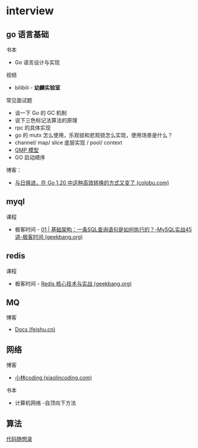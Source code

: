 # interview

##  go 语言基础

书本

- Go 语言设计与实现

视频

- bilibili - **幼麟实验室**

常见面试题

- 谈一下 Go 的 GC 机制
- 说下三色标记法算法的原理
- rpc 的具体实现
- go 的 mutx 怎么使用，乐观锁和悲观锁怎么实现，使用场景是什么？
- channel/ map/ slice 底层实现 / pool/ context
- [GMP 模型](https://kiosk007.top/post/golang-gmp/)
- GO 启动顺序

博客：

- [与日俱进，在 Go 1.20 中这种高效转换的方式又变了 (colobu.com)](https://colobu.com/2022/09/06/string-byte-convertion/)

## myql

课程

- 极客时间 - [01 | 基础架构：一条SQL查询语句是如何执行的？-MySQL实战45讲-极客时间 (geekbang.org)](https://time.geekbang.org/column/article/68319)

## redis

课程

- 极客时间 - [Redis 核心技术与实战 (geekbang.org)](https://time.geekbang.org/column/intro/100056701)

## MQ

博客

- [Docs (feishu.cn)](https://w8f48xv1h6.feishu.cn/wiki/wikcnAJFKENsXWuBOgvgicTOEhc)


## 网络

博客

- [小林coding (xiaolincoding.com)](https://www.xiaolincoding.com/)

书本

- 计算机网络 -自顶向下方法
## 算法

[代码随想录](https://programmercarl.com/)